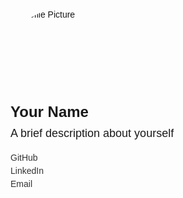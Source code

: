 <!DOCTYPE html>
<html>
<head>
  <title>Git Profile</title>
  <style>
    body {
      font-family: Arial, sans-serif;
      margin: 0;
      padding: 20px;
    }
    h1, h2 {
      margin-bottom: 10px;
    }
    p {
      margin-bottom: 20px;
    }
    .profile {
      max-width: 600px;
      margin: 0 auto;
    }
    .avatar {
      width: 150px;
      height: 150px;
      border-radius: 50%;
      overflow: hidden;
    }
    .username {
      font-size: 24px;
      font-weight: bold;
      margin-bottom: 10px;
    }
    .bio {
      font-size: 18px;
    }
    .contact {
      margin-top: 20px;
    }
    .contact a {
      display: block;
      margin-bottom: 5px;
      text-decoration: none;
      color: #333;
    }
  </style>
</head>
<body>
  <div class="profile">
    <div class="avatar">
      <img src="path/to/avatar.jpg" alt="Profile Picture">
    </div>
    <div class="username">Your Name</div>
    <div class="bio">A brief description about yourself</div>
    <div class="contact">
      <a href="https://github.com/yourusername">GitHub</a>
      <a href="https://linkedin.com/in/yourusername">LinkedIn</a>
      <a href="mailto:youremail@example.com">Email</a>
    </div>
  </div>
</body>
</html>
